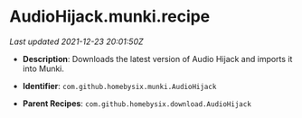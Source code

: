 # AudioHijack.munki.recipe

_Last updated 2021-12-23 20:01:50Z_

- **Description**: Downloads the latest version of Audio Hijack and imports it into Munki.

- **Identifier**: `com.github.homebysix.munki.AudioHijack`

- **Parent Recipes**: `com.github.homebysix.download.AudioHijack`

